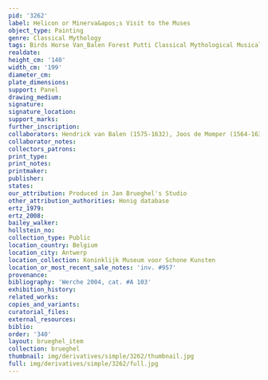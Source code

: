 ```yaml
---
pid: '3262'
label: Helicon or Minerva&apos;s Visit to the Muses
object_type: Painting
genre: Classical Mythology
tags: Birds Horse Van_Balen Forest Putti Classical Mythological Musical_instruments
realdate: 
height_cm: '140'
width_cm: '199'
diameter_cm: 
plate_dimensions: 
support: Panel
drawing_medium: 
signature: 
signature_location: 
support_marks: 
further_inscription: 
collaborators: Hendrick van Balen (1575-1632), Joos de Momper (1564-1635)
collaborator_notes: 
collectors_patrons: 
print_type: 
print_notes: 
printmaker: 
publisher: 
states: 
our_attribution: Produced in Jan Brueghel's Studio
other_attribution_authorities: Honig database
ertz_1979: 
ertz_2008: 
bailey_walker: 
hollstein_no: 
collection_type: Public
location_country: Belgium
location_city: Antwerp
location_collection: Koninklijk Museum voor Schone Kunsten
location_or_most_recent_sale_notes: 'inv. #957'
provenance: 
bibliography: 'Werche 2004, cat. #A 103'
exhibition_history: 
related_works: 
copies_and_variants: 
curatorial_files: 
external_resources: 
biblio: 
order: '340'
layout: brueghel_item
collection: brueghel
thumbnail: img/derivatives/simple/3262/thumbnail.jpg
full: img/derivatives/simple/3262/full.jpg
---
```


